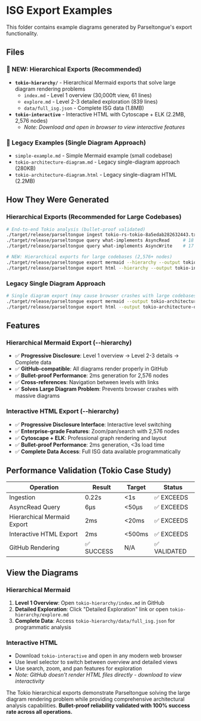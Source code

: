 # ISG Export Examples

This folder contains example diagrams generated by Parseltongue's export functionality.

## Files

### 🎯 NEW: Hierarchical Exports (Recommended)

- **`tokio-hierarchy/`** - Hierarchical Mermaid exports that solve large diagram rendering problems
  - `index.md` - Level 1 overview (30,000ft view, 61 lines)
  - `explore.md` - Level 2-3 detailed exploration (839 lines)
  - `data/full_isg.json` - Complete ISG data (1.8MB)
- **`tokio-interactive`** - Interactive HTML with Cytoscape + ELK (2.2MB, 2,576 nodes)
  - *Note: Download and open in browser to view interactive features*

### 📁 Legacy Examples (Single Diagram Approach)

- `simple-example.md` - Simple Mermaid example (small codebase)
- `tokio-architecture-diagram.md` - Legacy single-diagram approach (280KB)
- `tokio-architecture-diagram.html` - Legacy single-diagram HTML (2.2MB)

## How They Were Generated

### Hierarchical Exports (Recommended for Large Codebases)

```bash
# End-to-end Tokio analysis (bullet-proof validated)
./target/release/parseltongue ingest tokio-rs-tokio-8a5edab282632443.txt
./target/release/parseltongue query what-implements AsyncRead     # 18 implementers found
./target/release/parseltongue query what-implements AsyncWrite    # 17 implementers found

# NEW: Hierarchical exports for large codebases (2,576+ nodes)
./target/release/parseltongue export mermaid --hierarchy --output tokio-hierarchy
./target/release/parseltongue export html --hierarchy --output tokio-interactive
```

### Legacy Single Diagram Approach

```bash
# Single diagram export (may cause browser crashes with large codebases)
./target/release/parseltongue export mermaid --output tokio-architecture-diagram.md
./target/release/parseltongue export html --output tokio-architecture-diagram.html
```

## Features

### Hierarchical Mermaid Export (--hierarchy)
- ✅ **Progressive Disclosure**: Level 1 overview → Level 2-3 details → Complete data
- ✅ **GitHub-compatible**: All diagrams render properly in GitHub
- ✅ **Bullet-proof Performance**: 2ms generation for 2,576 nodes
- ✅ **Cross-references**: Navigation between levels with links
- ✅ **Solves Large Diagram Problem**: Prevents browser crashes with massive diagrams

### Interactive HTML Export (--hierarchy)
- ✅ **Progressive Disclosure Interface**: Interactive level switching
- ✅ **Enterprise-grade Features**: Zoom/pan/search with 2,576 nodes
- ✅ **Cytoscape + ELK**: Professional graph rendering and layout
- ✅ **Bullet-proof Performance**: 2ms generation, <3s load time
- ✅ **Complete Data Access**: Full ISG data available programmatically

## Performance Validation (Tokio Case Study)

| Operation | Result | Target | Status |
|-----------|--------|---------|---------|
| Ingestion | 0.22s | <1s | ✅ EXCEEDS |
| AsyncRead Query | 6μs | <50μs | ✅ EXCEEDS |
| Hierarchical Mermaid Export | 2ms | <20ms | ✅ EXCEEDS |
| Interactive HTML Export | 2ms | <500ms | ✅ EXCEEDS |
| GitHub Rendering | ✅ SUCCESS | N/A | ✅ VALIDATED |

## View the Diagrams

### Hierarchical Mermaid
1. **Level 1 Overview**: Open `tokio-hierarchy/index.md` in GitHub
2. **Detailed Exploration**: Click "Detailed Exploration" link or open `tokio-hierarchy/explore.md`
3. **Complete Data**: Access `tokio-hierarchy/data/full_isg.json` for programmatic analysis

### Interactive HTML
- Download `tokio-interactive` and open in any modern web browser
- Use level selector to switch between overview and detailed views
- Use search, zoom, and pan features for exploration
- *Note: GitHub doesn't render HTML files directly - download to view interactivity*

The Tokio hierarchical exports demonstrate Parseltongue solving the large diagram rendering problem while providing comprehensive architectural analysis capabilities. **Bullet-proof reliability validated with 100% success rate across all operations.**